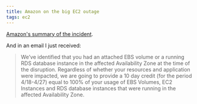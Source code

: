 ```yaml
---
title: Amazon on the big EC2 outage
tags: ec2
---
```


[Amazon's summary of the incident](http://aws.amazon.com/message/65648/).

And in an email I just received:

> We’ve identified that you had an attached EBS volume or a running RDS database instance in the affected Availability Zone at the time of the disruption. Regardless of whether your resources and application were impacted, we are going to provide a 10 day credit (for the period 4/18-4/27) equal to 100% of your usage of EBS Volumes, EC2 Instances and RDS database instances that were running in the affected Availability Zone.
